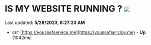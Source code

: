 # IS MY WEBSITE RUNNING ? [![](https://img.shields.io/static/v1?label=Sponsor&message=%E2%9D%A4&logo=GitHub&color=%23fe8e86)](https://github.com/sponsors/<username>)

Last updated: **5/28/2023, 8:27:23 AM**

- `GET` [https://youssefservice.me](https://youssefservice.me) - **Up** (1042ms)
